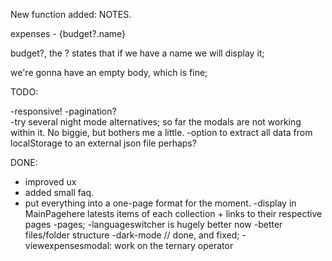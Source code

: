 New function added: NOTES.

<div>expenses - {budget?.name} </div>

budget?, the ? states that if we have a name we will display it;

we're gonna have an empty body, which is fine;

TODO:

-responsive!
-pagination?  
-try several night mode alternatives; so far the modals are not working within it. No biggie, but bothers me a little.
-option to extract all data from localStorage to an external json file perhaps?

DONE:

- improved ux
- added small faq.
- put everything into a one-page format for the moment.
  -display in MainPagehere latests items of each collection + links to their respective pages
  -pages;
  -languageswitcher is hugely better now
  -better files/folder structure
  -dark-mode // done, and fixed;
  -viewexpensesmodal: work on the ternary operator
